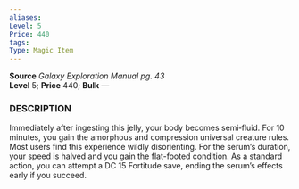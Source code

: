 ```yaml
---
aliases: 
Level: 5
Price: 440
tags: 
Type: Magic Item
---
```

**Source** _Galaxy Exploration Manual pg. 43_  
**Level** 5; **Price** 440; **Bulk** —

### DESCRIPTION

Immediately after ingesting this jelly, your body becomes semi‑fluid. For 10 minutes, you gain the amorphous and compression universal creature rules. Most users find this experience wildly disorienting. For the serum’s duration, your speed is halved and you gain the flat-footed condition. As a standard action, you can attempt a DC 15 Fortitude save, ending the serum’s effects early if you succeed.